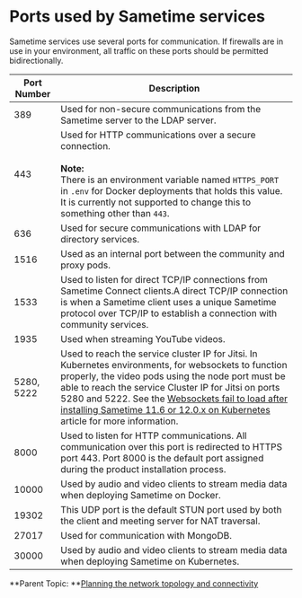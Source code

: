 # Ports used by Sametime services

Sametime services use several ports for communication. If firewalls are in use in your environment, all traffic on these ports should be permitted bidirectionally.

|Port Number|Description|
|-----------|-----------|
|389|Used for non-secure communications from the Sametime server to the LDAP server.|
|443|Used for HTTP communications over a secure connection.<br><br>**Note:**<br>There is an environment variable named `HTTPS_PORT` in `.env` for Docker deployments that holds this value.<br>It is currently not supported to change this to something other than `443`.|
|636|Used for secure communications with LDAP for directory services.|
|1516|Used as an internal port between the community and proxy pods.|
|1533|Used to listen for direct TCP/IP connections from Sametime Connect clients.A direct TCP/IP connection is when a Sametime client uses a unique Sametime protocol over TCP/IP to establish a connection with community services.|
|1935|Used when streaming YouTube videos.|
|5280, 5222|Used to reach the service cluster IP for Jitsi. In Kubernetes environments, for websockets to function properly, the video pods using the node port must be able to reach the service Cluster IP for Jitsi on ports 5280 and 5222. See the [Websockets fail to load after installing Sametime 11.6 or 12.0.x on Kubernetes](https://support.hcltechsw.com/csm?id=kb_article&sysparm_article=KB0101583) article for more information.|
|8000|Used to listen for HTTP communications. All communication over this port is redirected to HTTPS port 443. Port 8000 is the default port assigned during the product installation process.|
|10000|Used by audio and video clients to stream media data when deploying Sametime on Docker.|
|19302|This UDP port is the default STUN port used by both the client and meeting server for NAT traversal.|
|27017|Used for communication with MongoDB.|
|30000|Used by audio and video clients to stream media data when deploying Sametime on Kubernetes.|

**Parent Topic:  **[Planning the network topology and connectivity](topology.md)

